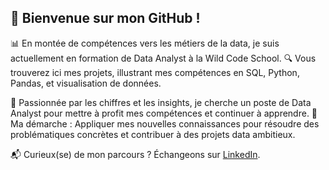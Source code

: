 ## 👋 Bienvenue sur mon GitHub !

📊 En montée de compétences vers les métiers de la data, je suis actuellement en formation de Data Analyst à la Wild Code School.
🔍 Vous trouverez ici mes projets, illustrant mes compétences en SQL, Python, Pandas, et visualisation de données.

🚀 Passionnée par les chiffres et les insights, je cherche un poste de Data Analyst pour mettre à profit mes compétences et continuer à apprendre.
🌟 Ma démarche : Appliquer mes nouvelles connaissances pour résoudre des problématiques concrètes et contribuer à des projets data ambitieux.

📬 Curieux(se) de mon parcours ? Échangeons sur [LinkedIn](https://www.linkedin.com/in/zs%C3%A9no-fouopa-17708576/). 

<!--
**zsenof/zsenoF** is a ✨ _special_ ✨ repository because its `README.md` (this file) appears on your GitHub profile.

Here are some ideas to get you started:

- 🔭 I’m currently working on ...
- 🌱 I’m currently learning ...
- 👯 I’m looking to collaborate on ...
- 🤔 I’m looking for help with ...
- 💬 Ask me about ...
- 📫 How to reach me: ...
- 😄 Pronouns: ...
- ⚡ Fun fact: ...
-->
